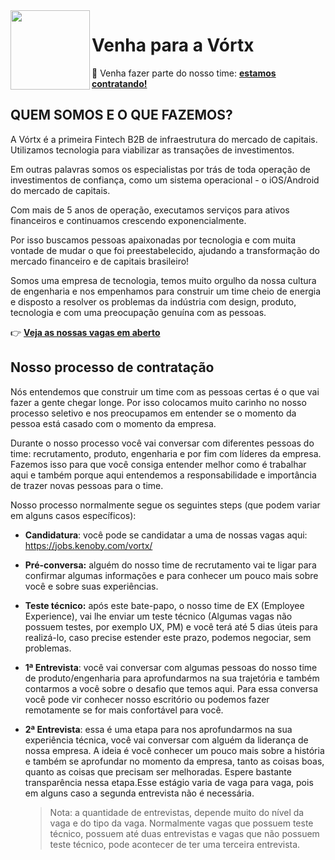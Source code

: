 <img src="https://avatars.githubusercontent.com/u/40668234" width="127px" height="127px" align="left"/>

# Venha para a Vórtx
:handshake: Venha fazer parte do nosso time: [**estamos contratando!**](https://jobs.kenoby.com/vortx/)

## QUEM SOMOS E O QUE FAZEMOS?

A Vórtx é a primeira Fintech B2B de infraestrutura do mercado de capitais. Utilizamos tecnologia para viabilizar as transações de investimentos.

Em outras palavras somos os especialistas por trás de toda operação de investimentos de confiança, como um sistema operacional - o iOS/Android do mercado de capitais.

Com mais de 5 anos de operação, executamos serviços para ativos financeiros e continuamos crescendo exponencialmente.

Por isso buscamos pessoas apaixonadas por tecnologia e com muita vontade de mudar o que foi preestabelecido, ajudando a transformação do mercado financeiro e de capitais brasileiro!

Somos uma empresa de tecnologia, temos muito orgulho da nossa cultura de engenharia e nos empenhamos para construir um time cheio de energia e disposto a resolver os problemas da indústria com design, produto, tecnologia e com uma preocupação genuína com as pessoas.

:point_right: [**Veja as nossas vagas em aberto**](https://jobs.kenoby.com/vortx/)

## Nosso processo de contratação

Nós entendemos que construir um time com as pessoas certas é o que vai fazer a gente chegar longe. Por isso colocamos muito carinho no nosso processo seletivo e nos preocupamos em entender se o momento da pessoa está casado com o momento da empresa.

Durante o nosso processo você vai conversar com diferentes pessoas do time: recrutamento, produto, engenharia e por fim com líderes da empresa. Fazemos isso para que você consiga entender melhor como é trabalhar aqui e também porque aqui entendemos a responsabilidade e importância de trazer novas pessoas para o time.

Nosso processo normalmente segue os seguintes steps (que podem variar em alguns casos específicos):

* **Candidatura**: você pode se candidatar a uma de nossas vagas aqui: https://jobs.kenoby.com/vortx/

* **Pré-conversa:** alguém do nosso time de recrutamento vai te ligar para confirmar algumas informações e para conhecer um pouco mais sobre você e sobre suas experiências.

* **Teste técnico:** após este bate-papo, o nosso time de EX (Employee Experience), vai lhe enviar um teste técnico (Algumas vagas não possuem testes, por exemplo UX, PM) e você terá até 5 dias úteis para realizá-lo, caso precise estender este prazo, podemos negociar, sem problemas.

* **1ª Entrevista**: você vai conversar com algumas pessoas do nosso time de produto/engenharia para aprofundarmos na sua trajetória e também contarmos a você sobre o desafio que temos aqui. Para essa conversa você pode vir conhecer nosso escritório ou podemos fazer remotamente se for mais confortável para você.

* **2ª Entrevista**: essa é uma etapa para nos aprofundarmos na sua experiência técnica, você vai conversar com alguém da liderança de nossa empresa. A ideia é você conhecer um pouco mais sobre a história e também se aprofundar no momento da empresa, tanto as coisas boas, quanto as coisas que precisam ser melhoradas. Espere bastante transparência nessa etapa.Esse estágio varia de vaga para vaga, pois em alguns caso a segunda entrevista não é necessária.

    > Nota: a quantidade de entrevistas, depende muito do nível da vaga e do tipo da vaga. Normalmente vagas que possuem teste técnico, possuem até duas entrevistas e vagas que não possuem teste técnico, pode acontecer de ter uma terceira entrevista.
